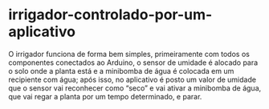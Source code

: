 # irrigador-controlado-por-um-aplicativo
O irrigador funciona de forma bem simples, primeiramente com todos os componentes conectados ao Arduino, o sensor de umidade é alocado para o solo onde a planta está e a minibomba de água é colocada em um recipiente com água; após isso, no aplicativo é posto um valor de umidade que o sensor vai reconhecer como “seco” e vai ativar a minibomba de água, que vai regar a planta por um tempo determinado, e parar. 
